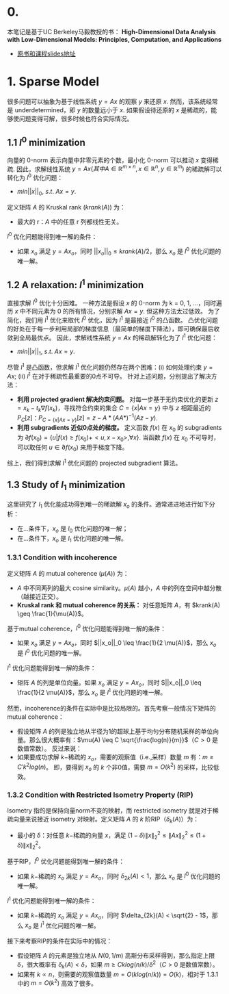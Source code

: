 # 0.

本笔记是基于UC Berkeley马毅教授的书：
**High-Dimensional Data Analysis with Low-Dimensional Models:
Principles, Computation, and Applications**
* [原书和课程slides地址](https://book-wright-ma.github.io/)


# 1. Sparse Model

很多问题可以抽象为基于线性系统 $y = Ax$ 的观察 $y$ 来还原 $x$.
然而，该系统经常是 underdetermined，即 $y$ 的数量远小于 $x$.
如果假设待还原的 $x$ 是稀疏的，能够使问题变得可解，很多时候也符合实际情况。

## 1.1 $l^0$ minimization

向量的 0-norm 表示向量中非零元素的个数，最小化 0-norm 可以推动 $x$ 变得稀疏.
因此，求解线性系统 $y = Ax (其中 A \in \mathbb{R}^{m \times n}, x \in \mathbb{R}^{n}, y \in \mathbb{R}^{m})$ 的稀疏解可以转化为 $l^0$ 优化问题：
* $min ||x||_0,\ s.t.\ Ax = y$.

定义矩阵 $A$ 的 Kruskal rank ($krank(A)$) 为：
* 最大的 r：$A$ 中的任意 r 列都线性无关。

$l^0$ 优化问题能得到唯一解的条件：
* 如果 $x_o$ 满足 $y = A x_o$，同时 $||x_o||_0 \leq krank(A) / 2$，那么 $x_o$ 是 $l^0$ 优化问题的唯一解。


## 1.2 A relaxation: $l^1$ minimization

直接求解 $l^0$ 优化十分困难。
一种方法是假设 $x$ 的 0-norm 为 k = 0, 1, ...，同时遍历 $x$ 中不同元素为 0 的所有情况，分别求解 $Ax = y$.
但这种方法太过低效。
为了简化，我们用 $l^1$ 优化来取代 $l^0$ 优化，因为 $l^1$ 是最接近 $l^0$ 的凸函数。
凸优化问题的好处在于每一步利用局部的梯度信息（最简单的梯度下降法），即可确保最后收敛到全局最优点。
因此，求解线性系统 $y = Ax$ 的稀疏解转化为了 $l^1$ 优化问题：
* $min ||x||_1,\ s.t.\ Ax = y$.

尽管 $l^1$ 是凸函数，但求解 $l^1$ 优化问题仍然存在两个困难：(i) 如何处理约束 $y = Ax$; (ii) $l^1$ 在对于稀疏性最重要的0点不可导。
针对上述问题，分别提出了解决方法：
* **利用 projected gradient 解决约束问题。** 对每一步基于无约束优化的更新 $z = x_k - t_k \nabla f(x_k)$，寻找符合约束的集合 $C = \{x | Ax = y\}$ 中与 $z$ 相距最近的 $P_C[z]$：$P_{C = \{x | Ax = y\}}[z] = z - A* (AA*)^{-1} (Az - y)$.
* **利用 subgradients 近似0点处的梯度。** 定义函数 $f(x)$ 在 $x_0$ 的 subgradients 为 $\partial f(x_0) = \{u | f(x) \geq f(x_0) + <u, x-x_0>, \forall x\}$. 当函数 $f(x)$ 在 $x_0$ 不可导时，可以取任何 $u \in \partial f(x_0)$ 来用于梯度下降。

综上，我们得到求解 $l^1$ 优化问题的 projected subgradient 算法。


## 1.3 Study of $l_1$ minimization

这里研究了 $l_1$ 优化能成功得到唯一的稀疏解 $x_o$ 的条件。通常递进地进行如下分析：
* 在...条件下，$x_o$ 是 $l_0$ 优化问题的唯一解；
* 在...条件下，$x_o$ 是 $l_1$ 优化问题的唯一解。

### 1.3.1 Condition with incoherence

定义矩阵 $A$ 的 mutual coherence ($\mu(A)$) 为：
* $A$ 中不同两列的最大 cosine similarity。$\mu(A)$ 越小，$A$ 中的列在空间中越分散（越接近正交）。
* **Kruskal rank 和 mutual coherence 的关系：** 对任意矩阵 $A$，有 $krank(A) \geq \frac{1}{\mu(A)}$。

基于mutual coherence，$l^0$ 优化问题能得到唯一解的条件：
* 如果 $x_o$ 满足 $y = A x_o$，同时 $||x_o||_0 \leq \frac{1}{2 \mu(A)}$，那么 $x_o$ 是 $l^0$ 优化问题的唯一解。

$l^1$ 优化问题能得到唯一解的条件：
* 矩阵 $A$ 的列是单位向量。如果 $x_o$ 满足 $y = A x_o$，同时 $||x_o||_0 \leq \frac{1}{2 \mu(A)}$，那么 $x_o$ 是 $l^1$ 优化问题的唯一解。

然而，incoherence的条件在实际中是比较局限的。首先考察一般情况下矩阵的 mutual coherence：
* 假设矩阵 $A$ 的列是独立地从半径为1的超球上基于均匀分布随机采样的单位向量。那么很大概率有：$\mu(A) \leq C \sqrt{\frac{log(n)}{m}}$（$C > 0$ 是数值常数）。
反过来说：
* 如果要成功求解 $k-$稀疏的 $x_o$，需要的观察值（i.e.,采样）数量 $m$ 有：$m \geq C' k^2 log(n)$。
即，要得到 $x_o$ 的 $k$ 个非0值，需要 $m = O(k^2)$ 的采样，比较低效。

### 1.3.2 Condition with Restricted Isometry Property (RIP)

Isometry 指的是保持向量norm不变的映射，而 restricted isometry 就是对于稀疏向量来说接近 isometry 对映射。定义矩阵 $A$ 的 $k$ 阶RIP（$\delta_k(A)$）为：
* 最小的 $\delta$：对任意 $k-$稀疏的向量 $x$，满足 $(1-\delta) \|x\|_2^2 \leq \|Ax\|_2^2 \leq (1+\delta) \|x\|_2^2$。

基于RIP，$l^0$ 优化问题能得到唯一解的条件：
* 如果 $k-$稀疏的 $x_o$ 满足 $y = A x_o$，同时 $\delta_{2k}(A) < 1$，那么 $x_o$ 是 $l^0$ 优化问题的唯一解。

$l^1$ 优化问题能得到唯一解的条件：
* 如果 $k-$稀疏的 $x_o$ 满足 $y = A x_o$，同时 $\delta_{2k}(A) < \sqrt{2} - 1$，那么 $x_o$ 是 $l^1$ 优化问题的唯一解。

接下来考察RIP的条件在实际中的情况：
* 假设矩阵 $A$ 的元素是独立地从 $N(0, 1/m)$ 高斯分布采样得到，那么指定上限 $\delta$，很大概率有 $\delta_k(A) < \delta$，如果 $m \geq C k log(n/k) / \delta^2$（$C > 0$ 是数值常数）。
* 如果有 $k \propto n$，则需要的观察值数量 $m = O(k log(n/k)) = O(k)$，相对于 1.3.1 中的 $m = O(k^2)$ 高效了很多。
